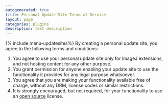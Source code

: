 ```yaml
---
autogenerated: true
title: Personal Update Site Terms of Service
layout: page
categories: plugins
description: test description
---
```


{% include menu-updatesites%}
By creating a personal update site, you agree to the following terms and conditions:

1.  You agree to use your personal update site only for ImageJ extensions, and not hosting content for any other purpose.
2.  You grant permission for anyone enabling your update site to use the functionality it provides for any legal purpose whatsoever.
3.  You agree that you are making your functionality available free of charge, without any DRM, license codes or similar restrictions.
4.  It is strongly encouraged, but not required, for your functionality to use an [open source](Open_source) license.
